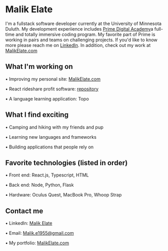 # Malik Elate

I'm a fullstack software developer currently at the University of Minnesota Duluth. My development experiience includes  <a href="https://primeacademy.io/">Prime Digital Academy</a>a full-time and totally immersive coding program. My favorite part of Prime is working in pairs and teams on challenging projects. If you'd like to know more please reach me on <a href="https://www.linkedin.com/in/malik-elate-829226200/" target="_blank">LinkedIn</a>. In addition, check out my work at  <a href="https://malikelate.com" target="_blank" target="_blank">MalikElate.com</a>

## What I'm working on 
• Improving my personal site: <a href="https://malikelate.com" target="_blank" target="_blank">MalikElate.com</a>

• React rideshare profit software: <a href="https://github.com/MalikElate/rideshare-ranger" target="_blank">repository</a>

• A language learning application: Topo 

## What I find exciting 
• Camping and hiking with my friends and pup 

• Learning new languages and frameworks 

• Building applications that people rely on

## Favorite technologies (listed in order)
• Front end: React.js, Typescript, HTML 

• Back end: Node, Python, Flask

• Hardware: Oculus Quest, MacBook Pro, Whoop Strap

## Contact me
• LinkedIn: <a href="https://www.linkedin.com/in/malik-elate-829226200/" target="_blank">Malik Elate</a>

• Email: Malik.e1955@gmail.com

• My portfolio:  <a href="https://malikelate.com" target="_blank">MalikElate.com</a>
